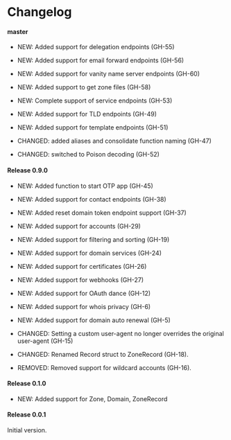 # Changelog

#### master

- NEW: Added support for delegation endpoints (GH-55)
- NEW: Added support for email forward endpoints (GH-56)
- NEW: Added support for vanity name server endpoints (GH-60)
- NEW: Added support to get zone files (GH-58)
- NEW: Complete support of service endpoints (GH-53)
- NEW: Added support for TLD endpoints (GH-49)
- NEW: Added support for template endpoints (GH-51)

- CHANGED: added aliases and consolidate function naming (GH-47)
- CHANGED: switched to Poison decoding (GH-52)


#### Release 0.9.0

- NEW: Added function to start OTP app (GH-45)

- NEW: Added support for contact endpoints (GH-38)
- NEW: Added reset domain token endpoint support (GH-37)
- NEW: Added support for accounts (GH-29)
- NEW: Added support for filtering and sorting (GH-19)
- NEW: Added support for domain services (GH-24)
- NEW: Added support for certificates (GH-26)
- NEW: Added support for webhooks (GH-27)
- NEW: Added support for OAuth dance (GH-12)
- NEW: Added support for whois privacy (GH-6)
- NEW: Added support for domain auto renewal (GH-5)

- CHANGED: Setting a custom user-agent no longer overrides the original user-agent (GH-15)
- CHANGED: Renamed Record struct to ZoneRecord (GH-18).

- REMOVED: Removed support for wildcard accounts (GH-16).


#### Release 0.1.0

- NEW: Added support for Zone, Domain, ZoneRecord


#### Release 0.0.1

Initial version.
